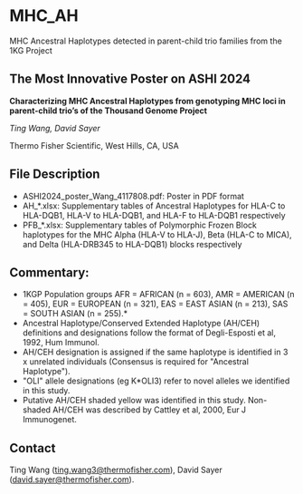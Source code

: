 # MHC_AH
MHC Ancestral Haplotypes detected in parent-child trio families from the 1KG Project

## The Most Innovative Poster on ASHI 2024
**Characterizing MHC Ancestral Haplotypes from genotyping MHC loci in parent-child trio’s of the Thousand Genome Project**

*Ting Wang, David Sayer*

Thermo Fisher Scientific, West Hills, CA, USA

## File Description
* ASHI2024_poster_Wang_4117808.pdf: Poster in PDF format
* AH_*.xlsx: Supplementary tables of Ancestral Haplotypes for HLA-C to HLA-DQB1, HLA-V to HLA-DQB1, and HLA-F to HLA-DQB1 respectively
* PFB_*.xlsx: Supplementary tables of Polymorphic Frozen Block haplotypes for the MHC Alpha (HLA-V to HLA-J), Beta (HLA-C to MICA), and Delta (HLA-DRB345 to HLA-DQB1) blocks respectively

## Commentary:

* 1KGP Population groups AFR = AFRICAN (n = 603), AMR = AMERICAN (n = 405), EUR = EUROPEAN (n = 321), EAS = EAST ASIAN (n = 213), SAS = SOUTH ASIAN (n = 255).*
* Ancestral Haplotype/Conserved Extended Haplotype (AH/CEH) definitions and designations follow the format of Degli-Esposti et al, 1992, Hum Immunol.
* AH/CEH designation is assigned if the same haplotype is identified in 3 x unrelated individuals (Consensus is required for "Ancestral Haplotype").
* "OLI" allele designations (eg K*OLI3) refer to novel alleles we identified in this study.
* Putative AH/CEH shaded yellow was identified in this study. Non-shaded AH/CEH was described by Cattley et al, 2000, Eur J Immunogenet.
  
## Contact
Ting Wang (ting.wang3@thermofisher.com), David Sayer (david.sayer@thermofisher.com).

